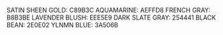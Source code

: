 SATIN SHEEN GOLD: C89B3C
AQUAMARINE: AEFFD8
FRENCH GRAY: B8B3BE
LAVENDER BLUSH: EEE5E9
DARK SLATE GRAY: 254441
BLACK BEAN: 2E0E02
YLNMN BLUE: 3A506B